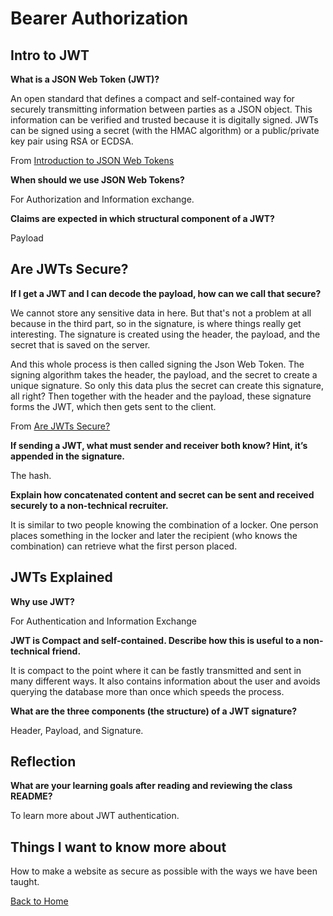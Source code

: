 # Bearer Authorization

## Intro to JWT

**What is a JSON Web Token (JWT)?**

An open standard that defines a compact and self-contained way for securely transmitting information between parties as a JSON object. This information can be verified and trusted because it is digitally signed. JWTs can be signed using a secret (with the HMAC algorithm) or a public/private key pair using RSA or ECDSA.

From [Introduction to JSON Web Tokens](https://canvas.instructure.com/courses/6088303/discussion_topics/17042647)

**When should we use JSON Web Tokens?**

For Authorization and Information exchange.

**Claims are expected in which structural component of a JWT?**

Payload

## Are JWTs Secure?

**If I get a JWT and I can decode the payload, how can we call that secure?**

We cannot store any sensitive data in here. But that's not a problem at all because in the third part, so in the signature, is where things really get interesting. The signature is created using the header, the payload, and the secret that is saved on the server.

And this whole process is then called signing the Json Web Token. The signing algorithm takes the header, the payload, and the secret to create a unique signature. So only this data plus the secret can create this signature, all right? Then together with the header and the payload, these signature forms the JWT, which then gets sent to the client.

From [Are JWTs Secure?](https://stackoverflow.com/questions/27301557/if-you-can-decode-jwt-how-are-they-secure)

**If sending a JWT, what must sender and receiver both know? Hint, it’s appended in the signature.**

The hash.

**Explain how concatenated content and secret can be sent and received securely to a non-technical recruiter.**

It is similar to two people knowing the combination of a locker. One person places something in the locker and later the recipient (who knows the combination) can retrieve what the first person placed.

## JWTs Explained

**Why use JWT?**

For Authentication and Information Exchange

**JWT is Compact and self-contained. Describe how this is useful to a non-technical friend.**

It is compact to the point where it can be fastly transmitted and sent in many different ways. It also contains information about the user and avoids querying the database more than once which speeds the process.

**What are the three components (the structure) of a JWT signature?**

Header, Payload, and Signature.

## Reflection

**What are your learning goals after reading and reviewing the class README?**

To learn more about JWT authentication.

## Things I want to know more about

How to make a website as secure as possible with the ways we have been taught.

[Back to Home](../README.md)